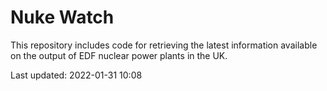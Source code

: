 # Nuke Watch

This repository includes code for retrieving the latest information available on the output of EDF nuclear power plants in the UK.

Last updated: 2022-01-31 10:08